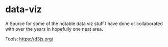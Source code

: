 # data-viz
A Source for some of the notable data viz stuff I have done or collaborated with over the years in hopefully one neat area.

Tools:
https://d3js.org/
